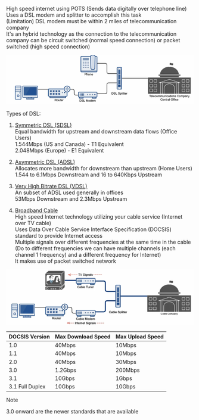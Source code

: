 High speed internet using POTS (Sends data digitally over telephone line)  
Uses a DSL modem and splitter to accomplish this task  
(Limitation) DSL modem must be within 2 miles of telecommunication company  
It's an hybrid technology as the connection to the telecommunication company can be circuit switched (normal speed connection) or packet switched (high speed connection)

![DSL Modem|700](../../images/dsl_modem.png)

Types of DSL:

1. <u>Symmetric DSL (SDSL)</u>  
   Equal bandwidth for upstream and downstream data flows (Office Users)  
   1.544Mbps (US and Canada) - T1 Equivalent  
   2.048Mbps (Europe) - E1 Equivalent

2. <u>Asymmetric DSL (ADSL)</u>  
   Allocates more bandwidth for downstream than upstream (Home Users)  
   1.544 to 6.1Mbps Downstream and 16 to 640Kbps Upstream

3. <u>Very High Bitrate DSL (VDSL)</u>  
   An subset of ADSL used generally in offices  
   53Mbps Downstream and 2.3Mbps Upstream

4. <u>Broadband Cable</u>  
   High speed Internet technology utilizing your cable service (Internet over TV cable)  
   Uses Data Over Cable Service Interface Specification (DOCSIS) standard to provide Internet access  
   Multiple signals over different frequencies at the same time in the cable (Do to different frequencies we can have multiple channels (each channel 1 frequency) and a different frequency for Internet)  
   It makes use of packet switched network

![Cable Modem|700](../../images/cable_modem.png)

| DOCSIS Version  | Max Download Speed | Max Upload Speed |
| --------------- | ------------------ | ---------------- |
| 1.0             | 40Mbps             | 10Mbps           |
| 1.1             | 40Mbps             | 10Mbps           |
| 2.0             | 40Mbps             | 30Mbps           |
| 3.0             | 1.2Gbps            | 200Mbps          |
| 3.1             | 10Gbps             | 1Gbps            |
| 3.1 Full Duplex | 10Gbps             | 10Gbps           |

 > [!NOTE]
 > 3.0 onward are the newer standards that are available
